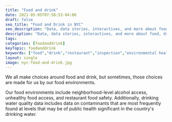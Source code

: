 ```yaml
---
title: "Food and drink"
date: 2021-05-05T07:58:53-04:00
draft: false
seo_title: "Food and Drink in NYC"
seo_description: "Data, data stories, interactives, and more about food, drink, and health in NYC."
description: "Data, data stories, interactives, and more about food, drink, and health in NYC."
tags: 
categories: [foodanddrink]
keyTopic: foodanddrink
keywords: ["food","drink","restaurant","inspection","environmental health","dining","alcohol","sugary drinks","soda","water"]
layout: single
image: nyc-food-and-drink.jpg
---
```


We all make choices around food and drink, but sometimes, those choices are made for us by our food environments.

Our food environments include neighborhood-level alcohol access, unhealthy food access, and restaurant food safety. Additionally, drinking water quality data includes data on contaminants that are most frequently found at levels that may be of public health significant in the country's drinking water.

 
